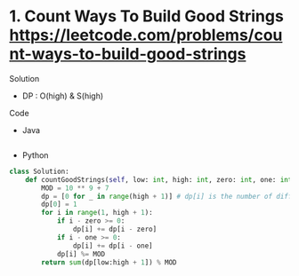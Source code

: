 # 1. Count Ways To Build Good Strings https://leetcode.com/problems/count-ways-to-build-good-strings

Solution

- DP : O(high) & S(high)

Code

- Java

```java

```

- Python

```python
class Solution:
    def countGoodStrings(self, low: int, high: int, zero: int, one: int) -> int:
        MOD = 10 ** 9 + 7
        dp = [0 for _ in range(high + 1)] # dp[i] is the number of different good strings with length of i
        dp[0] = 1
        for i in range(1, high + 1):
            if i - zero >= 0:
                dp[i] += dp[i - zero]
            if i - one >= 0:
                dp[i] += dp[i - one]
            dp[i] %= MOD
        return sum(dp[low:high + 1]) % MOD
```
